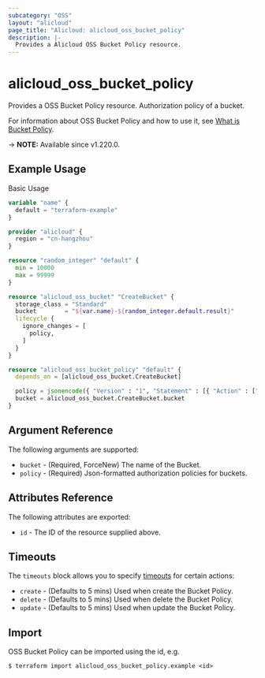 ```yaml
---
subcategory: "OSS"
layout: "alicloud"
page_title: "Alicloud: alicloud_oss_bucket_policy"
description: |-
  Provides a Alicloud OSS Bucket Policy resource.
---
```


# alicloud_oss_bucket_policy

Provides a OSS Bucket Policy resource.  Authorization policy of a bucket.

For information about OSS Bucket Policy and how to use it, see [What is Bucket Policy](https://www.alibabacloud.com/help/en/oss/user-guide/use-bucket-policy-to-grant-permission-to-access-oss).

-> **NOTE:** Available since v1.220.0.

## Example Usage

Basic Usage

```terraform
variable "name" {
  default = "terraform-example"
}

provider "alicloud" {
  region = "cn-hangzhou"
}

resource "random_integer" "default" {
  min = 10000
  max = 99999
}

resource "alicloud_oss_bucket" "CreateBucket" {
  storage_class = "Standard"
  bucket        = "${var.name}-${random_integer.default.result}"
  lifecycle {
    ignore_changes = [
      policy,
    ]
  }
}

resource "alicloud_oss_bucket_policy" "default" {
  depends_on = [alicloud_oss_bucket.CreateBucket]

  policy = jsonencode({ "Version" : "1", "Statement" : [{ "Action" : ["oss:PutObject", "oss:GetObject"], "Effect" : "Deny", "Principal" : ["1234567890"], "Resource" : ["acs:oss:*:1234567890:*/*"] }] })
  bucket = alicloud_oss_bucket.CreateBucket.bucket
}
```

## Argument Reference

The following arguments are supported:
* `bucket` - (Required, ForceNew) The name of the Bucket.
* `policy` - (Required) Json-formatted authorization policies for buckets.

## Attributes Reference

The following attributes are exported:
* `id` - The ID of the resource supplied above.

## Timeouts

The `timeouts` block allows you to specify [timeouts](https://www.terraform.io/docs/configuration-0-11/resources.html#timeouts) for certain actions:
* `create` - (Defaults to 5 mins) Used when create the Bucket Policy.
* `delete` - (Defaults to 5 mins) Used when delete the Bucket Policy.
* `update` - (Defaults to 5 mins) Used when update the Bucket Policy.

## Import

OSS Bucket Policy can be imported using the id, e.g.

```shell
$ terraform import alicloud_oss_bucket_policy.example <id>
```